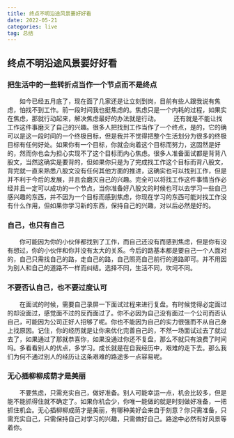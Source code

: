 ```yaml
---
title: 终点不明沿途风景要好好看
date: 2022-05-21
categories: live
tag: 总结
---
```


## 终点不明沿途风景要好好看

### 把生活中的一些转折点当作一个节点而不是终点

&ensp;&ensp;&ensp;&ensp;如今已经五月底了，现在面了几家还是让立刻到岗，目前有些人跟我说有焦虑，怕找不到工作。前一段时间我也挺焦虑的。焦虑只是一个内耗的过程，如果实在焦虑，那就行动起来，解决焦虑最好的办法就是行动。
&ensp;&ensp;&ensp;&ensp;还有就是不能让找工作这件事磨灭了自己的兴趣。很多人把找到工作当作了一个终点，是的，它的确可以是这一段时间的一个终极目标，但是我并不觉得把整个生活划分为很多的终极目标有任何好处。如果你有一个目标，你就会向着这个目标而努力，这固然是好的，然而你也会为担心实现不了这个目标而内心焦虑。很多人准备面试都是背背八股文，当然这确实是要背的，但如果你只是为了完成找工作这个目标而背八股文，背完就一直来熟悉八股文没有任何其他方面的推进，这确实也可以找到工作，但是并不利于今后的发展，并且会磨灭自己的兴趣。完全可以将找工作这件事情当作必经并且一定可以成功的一个节点，当你准备好八股文的时候也可以去学习一些自己感兴趣的东西，并不因为一个目标而感到焦虑，你现在学习的东西可能对找工作没有什么作用，但如果你学习新的东西，保持自己的兴趣，对以后必然是好的。

### 自己，也只有自己

&ensp;&ensp;&ensp;&ensp;你可能因为你的小伙伴都找到了工作，而自己还没有而感到焦虑，但是你有没有想过，你的小伙伴和你并没有太大的关系。今后的路基本都是要自己一个人面对的，自己只需找自己的路，走自己的路，自己照亮自己前行的道路即可。并不用因为别人和自己的道路不一样而纠结。选择不同，生活不同，坎坷不同。

### 不要否认自己，也不要过度认可

&ensp;&ensp;&ensp;&ensp;在面试的时候，需要自己录屏一下面试过程来进行复盘。有时候觉得必定面过的却没面过，感觉面不过的反而面过了。你不必因为自己没有面过一个公司而否认自己，可能因为公司正好人招够了呢。你也不能因为自己的实力很强而不从自己身上找原因。记住，你的经历就是让你来优化完善自己的，不然一场面试过去了就过去了，如果通过了那就恭喜你，如果没通过你还不复盘，那么不就只有浪费了时间吗。多看看别人的优点，多学习。成长就是在自我经历中，艰难的走下去。那么我们为何不通过别人的经历让这条艰难的路途多一点容易呢。

### 无心插柳柳成荫才是美丽

&ensp;&ensp;&ensp;&ensp;不要焦虑，只需充实自己，做好准备。别人可能幸运一点，机会比较多，但是能不能抓得住就不确定了。如果你机会少，你唯一能做的就是时刻做好准备，一把抓住机会。无心插柳柳成荫才是美丽，有哪种美好会来自于刻意？你只需准备，只需充实自己，只需保持自己对学习的兴趣，只需做好自己。路途中必然有好风景等着你。
